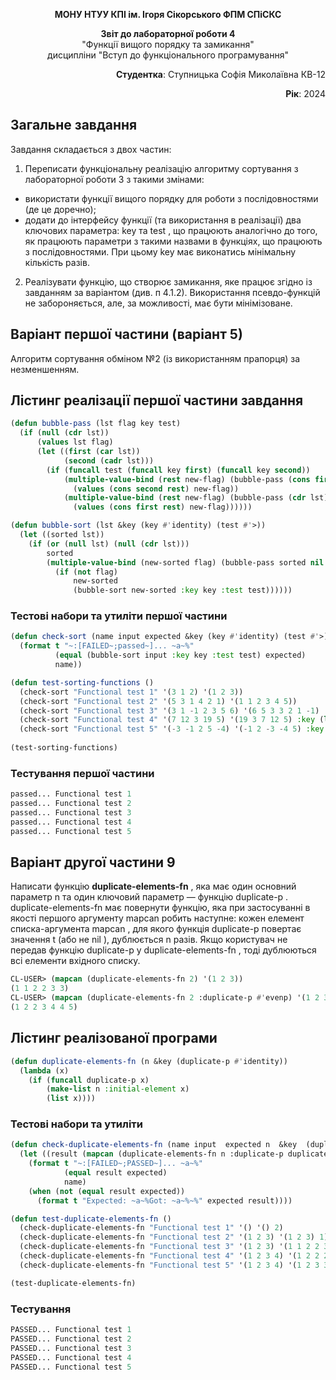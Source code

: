 <p align="center"><b>МОНУ НТУУ КПІ ім. Ігоря Сікорського ФПМ СПіСКС</b></p>
<p align="center">
<b>Звіт до лабораторної роботи 4</b><br/>
"Функції вищого порядку та замикання"<br/>
дисципліни "Вступ до функціонального програмування"
</p>

<p align="right"> 
<b>Студентка</b>: 
 Ступницька Софія Миколаївна КВ-12</p>

<p align="right"><b>Рік</b>: 2024</p>

## Загальне завдання

Завдання складається з двох частин:

1. Переписати функціональну реалізацію алгоритму сортування з лабораторної    роботи 3 з такими змінами:
- використати функції вищого порядку для роботи з послідовностями (де це   доречно);
- додати до інтерфейсу функції (та використання в реалізації) два ключових параметра: key та test , що працюють аналогічно до того, як працюють параметри з такими назвами в функціях, що працюють з послідовностями. При цьому key має виконатись мінімальну кількість разів.
2. Реалізувати функцію, що створює замикання, яке працює згідно із завданням за варіантом (див. п 4.1.2). Використання псевдо-функцій не забороняється, але, за 
   можливості, має бути мінімізоване.

## Варіант першої частини (варіант 5)

Алгоритм сортування обміном №2 (із використанням прапорця) за незменшенням.

## Лістинг реалізації першої частини завдання

```lisp
(defun bubble-pass (lst flag key test)
  (if (null (cdr lst))
      (values lst flag)
      (let ((first (car lst))
            (second (cadr lst)))
        (if (funcall test (funcall key first) (funcall key second)) 
            (multiple-value-bind (rest new-flag) (bubble-pass (cons first (cddr lst)) t key test)
              (values (cons second rest) new-flag)) 
            (multiple-value-bind (rest new-flag) (bubble-pass (cdr lst) flag key test)
              (values (cons first rest) new-flag))))))

(defun bubble-sort (lst &key (key #'identity) (test #'>))
  (let ((sorted lst))
    (if (or (null lst) (null (cdr lst))) 
        sorted
        (multiple-value-bind (new-sorted flag) (bubble-pass sorted nil key test) 
          (if (not flag) 
              new-sorted
              (bubble-sort new-sorted :key key :test test))))))
```

### Тестові набори та утиліти першої частини

```lisp
(defun check-sort (name input expected &key (key #'identity) (test #'>))
  (format t "~:[FAILED~;passed~]... ~a~%" 
          (equal (bubble-sort input :key key :test test) expected) 
          name))

(defun test-sorting-functions ()
  (check-sort "Functional test 1" '(3 1 2) '(1 2 3))
  (check-sort "Functional test 2" '(5 3 1 4 2 1) '(1 1 2 3 4 5))
  (check-sort "Functional test 3" '(3 1 -1 2 3 5 6) '(6 5 3 3 2 1 -1)  :test #'<)
  (check-sort "Functional test 4" '(7 12 3 19 5) '(19 3 7 12 5) :key (lambda (x) (mod x 5)) :test #'<)  
  (check-sort "Functional test 5" '(-3 -1 2 5 -4) '(-1 2 -3 -4 5) :key #'abs)) 
  
(test-sorting-functions)
```

### Тестування першої частини

```lisp
passed... Functional test 1
passed... Functional test 2
passed... Functional test 3
passed... Functional test 4
passed... Functional test 5
```

## Варіант другої частини 9

Написати функцію **duplicate-elements-fn** , яка має один основний параметр n та
один ключовий параметр — функцію duplicate-p . duplicate-elements-fn має
повернути функцію, яка при застосуванні в якості першого аргументу mapcan робить
наступне: кожен елемент списка-аргумента mapcan , для якого функція duplicate-p
повертає значення t (або не nil ), дублюється n разів. Якщо користувач не передав
функцію duplicate-p у duplicate-elements-fn , тоді дублюються всі елементи вхідного
списку.

```lisp
CL-USER> (mapcan (duplicate-elements-fn 2) '(1 2 3))
(1 1 2 2 3 3)
CL-USER> (mapcan (duplicate-elements-fn 2 :duplicate-p #'evenp) '(1 2 3 4 5))
(1 2 2 3 4 4 5)
```

## Лістинг реалізованої програми

```lisp
(defun duplicate-elements-fn (n &key (duplicate-p #'identity))
  (lambda (x)
    (if (funcall duplicate-p x)
        (make-list n :initial-element x)
        (list x))))
```

### Тестові набори та утиліти

```lisp
(defun check-duplicate-elements-fn (name input  expected n  &key  (duplicate-p #'identity) )
  (let ((result (mapcan (duplicate-elements-fn n :duplicate-p duplicate-p) input)))
    (format t "~:[FAILED~;PASSED~]... ~a~%"
            (equal result expected)
            name)
    (when (not (equal result expected))
      (format t "Expected: ~a~%Got: ~a~%~%" expected result))))

(defun test-duplicate-elements-fn ()
  (check-duplicate-elements-fn "Functional test 1" '() '() 2)
  (check-duplicate-elements-fn "Functional test 2" '(1 2 3) '(1 2 3) 1)
  (check-duplicate-elements-fn "Functional test 3" '(1 2 3) '(1 1 2 2 3 3) 2)
  (check-duplicate-elements-fn "Functional test 4" '(1 2 3 4) '(1 2 2 2 3 4 4 4) 3 :duplicate-p #'evenp)
  (check-duplicate-elements-fn "Functional test 5" '(1 2 3 4) '(1 2 3 3 4 4) 2 :duplicate-p (lambda (x) (> x 2))))

(test-duplicate-elements-fn)
```

### Тестування

```lisp
PASSED... Functional test 1
PASSED... Functional test 2
PASSED... Functional test 3
PASSED... Functional test 4
PASSED... Functional test 5
```

